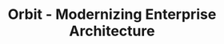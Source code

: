 ---
layout: "home"
title: "Orbit - Modernizing Enterprise Architecture"
group: "Home"

############################ Banner ##################################
banner:
  title: 'Every <span class="d-md-block">Cloud Journey</span> Needs Its Houston<span class="orbit-dot">.</span>'
  content: "Our purpose is to inspire, empower and increase the productivity of IT & dev teams around the world."
  image: "/assets/images/banner/spaceman.jpg"
  button:
    link: "/about"
    label: "Learn More"

############################ Services ##################################
expert:
  title: 'Your Challenge, Our Passion<span class="orbit-dot">.</span>'
  description: ""
  experts:
    - title: "Enterprise Architecture Modernization"
      description: ""
      image: "/assets/images/service/enterprise-architecture.jpg"
    - title: "Cloud Infrastructure & Operations"
      description: ""
      image: "/assets/images/service/cloud-ops.jpg"
    - title: "Developer Enablement"
      description: ""
      image: "/assets/images/service/developer.jpg"
  button:
    link: "/portfolio"
    label: "SEE ALL PROJECTS"

############################ Contact ##################################
contact:
  title: "Come in, Orbit &#128225;"
  title_2: 'Do you read me<span class="orbit-dot">?</span>'
---